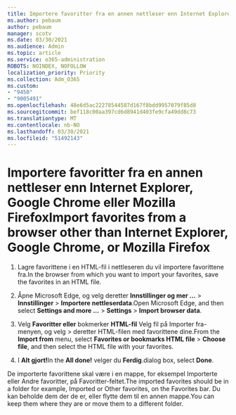 ```yaml
---
title: Importere favoritter fra en annen nettleser enn Internet Explorer, Google Chrome eller Mozilla Firefox
ms.author: pebaum
author: pebaum
manager: scotv
ms.date: 03/30/2021
ms.audience: Admin
ms.topic: article
ms.service: o365-administration
ROBOTS: NOINDEX, NOFOLLOW
localization_priority: Priority
ms.collection: Adm_O365
ms.custom:
- "9450"
- "9005491"
ms.openlocfilehash: 48e6d5ac22278544587d167f8bdd9957079f85d8
ms.sourcegitcommit: bef118c00aa397cd6d8941d403fe9cfa49dd8c73
ms.translationtype: MT
ms.contentlocale: nb-NO
ms.lasthandoff: 03/30/2021
ms.locfileid: "51492143"
---
```

# <a name="import-favorites-from-a-browser-other-than-internet-explorer-google-chrome-or-mozilla-firefox"></a><span data-ttu-id="35248-102">Importere favoritter fra en annen nettleser enn Internet Explorer, Google Chrome eller Mozilla Firefox</span><span class="sxs-lookup"><span data-stu-id="35248-102">Import favorites from a browser other than Internet Explorer, Google Chrome, or Mozilla Firefox</span></span>

1. <span data-ttu-id="35248-103">Lagre favorittene i en HTML-fil i nettleseren du vil importere favorittene fra.</span><span class="sxs-lookup"><span data-stu-id="35248-103">In the browser from which you want to import your favorites, save the favorites in an HTML file.</span></span>

1. <span data-ttu-id="35248-104">Åpne Microsoft Edge, og velg deretter **Innstillinger og mer ...**  >  **Innstillinger**  >  **Importere nettleserdata**.</span><span class="sxs-lookup"><span data-stu-id="35248-104">Open Microsoft Edge, and then select **Settings and more ...** > **Settings** > **Import browser data**.</span></span>

1. <span data-ttu-id="35248-105">Velg **Favoritter eller** bokmerker **HTML-fil** Velg fil på Importer fra-menyen, og velg  >  deretter HTML-filen med favorittene dine.</span><span class="sxs-lookup"><span data-stu-id="35248-105">From the **Import from** menu, select **Favorites or bookmarks HTML file** > **Choose file**, and then select the HTML file with your favorites.</span></span>

1. <span data-ttu-id="35248-106">I **Alt gjort!**</span><span class="sxs-lookup"><span data-stu-id="35248-106">In the **All done!**</span></span> <span data-ttu-id="35248-107">velger du **Ferdig**.</span><span class="sxs-lookup"><span data-stu-id="35248-107">dialog box, select **Done**.</span></span>

<span data-ttu-id="35248-108">De importerte favorittene skal være i en mappe, for eksempel Importerte eller Andre favoritter, på Favoritter-feltet.</span><span class="sxs-lookup"><span data-stu-id="35248-108">The imported favorites should be in a folder for example, Imported or Other favorites, on the Favorites bar.</span></span> <span data-ttu-id="35248-109">Du kan beholde dem der de er, eller flytte dem til en annen mappe.</span><span class="sxs-lookup"><span data-stu-id="35248-109">You can keep them where they are or move them to a different folder.</span></span>